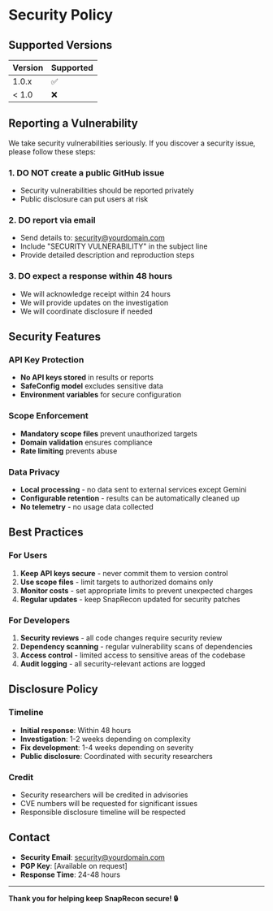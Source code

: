 # Security Policy

## Supported Versions

| Version | Supported          |
| ------- | ------------------ |
| 1.0.x   | :white_check_mark: |
| < 1.0   | :x:                |

## Reporting a Vulnerability

We take security vulnerabilities seriously. If you discover a security issue, please follow these steps:

### 1. **DO NOT** create a public GitHub issue
- Security vulnerabilities should be reported privately
- Public disclosure can put users at risk

### 2. **DO** report via email
- Send details to: security@yourdomain.com
- Include "SECURITY VULNERABILITY" in the subject line
- Provide detailed description and reproduction steps

### 3. **DO** expect a response within 48 hours
- We will acknowledge receipt within 24 hours
- We will provide updates on the investigation
- We will coordinate disclosure if needed

## Security Features

### API Key Protection
- **No API keys stored** in results or reports
- **SafeConfig model** excludes sensitive data
- **Environment variables** for secure configuration

### Scope Enforcement
- **Mandatory scope files** prevent unauthorized targets
- **Domain validation** ensures compliance
- **Rate limiting** prevents abuse

### Data Privacy
- **Local processing** - no data sent to external services except Gemini
- **Configurable retention** - results can be automatically cleaned up
- **No telemetry** - no usage data collected

## Best Practices

### For Users
1. **Keep API keys secure** - never commit them to version control
2. **Use scope files** - limit targets to authorized domains only
3. **Monitor costs** - set appropriate limits to prevent unexpected charges
4. **Regular updates** - keep SnapRecon updated for security patches

### For Developers
1. **Security reviews** - all code changes require security review
2. **Dependency scanning** - regular vulnerability scans of dependencies
3. **Access control** - limited access to sensitive areas of the codebase
4. **Audit logging** - all security-relevant actions are logged

## Disclosure Policy

### Timeline
- **Initial response**: Within 48 hours
- **Investigation**: 1-2 weeks depending on complexity
- **Fix development**: 1-4 weeks depending on severity
- **Public disclosure**: Coordinated with security researchers

### Credit
- Security researchers will be credited in advisories
- CVE numbers will be requested for significant issues
- Responsible disclosure timeline will be respected

## Contact

- **Security Email**: security@yourdomain.com
- **PGP Key**: [Available on request]
- **Response Time**: 24-48 hours

---

**Thank you for helping keep SnapRecon secure! 🔒**
